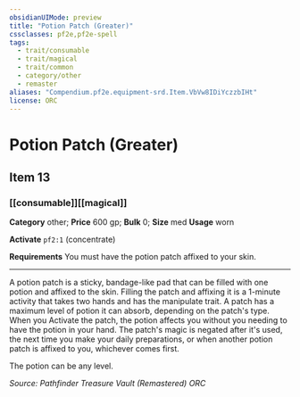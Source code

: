 ```yaml
---
obsidianUIMode: preview
title: "Potion Patch (Greater)"
cssclasses: pf2e,pf2e-spell
tags:
  - trait/consumable
  - trait/magical
  - trait/common
  - category/other
  - remaster
aliases: "Compendium.pf2e.equipment-srd.Item.VbVw8IDiYczzbIHt"
license: ORC
---
```

# Potion Patch (Greater)
## Item 13
### [[consumable]][[magical]]

**Category** other; 
**Price** 600 gp; 
**Bulk** 0; **Size** med
**Usage** worn

**Activate** `pf2:1` (concentrate)

**Requirements** You must have the potion patch affixed to your skin.

* * *

A potion patch is a sticky, bandage-like pad that can be filled with one potion and affixed to the skin. Filling the patch and affixing it is a 1-minute activity that takes two hands and has the manipulate trait. A patch has a maximum level of potion it can absorb, depending on the patch's type. When you Activate the patch, the potion affects you without you needing to have the potion in your hand. The patch's magic is negated after it's used, the next time you make your daily preparations, or when another potion patch is affixed to you, whichever comes first.

The potion can be any level.

*Source: Pathfinder Treasure Vault (Remastered)*
*ORC*
